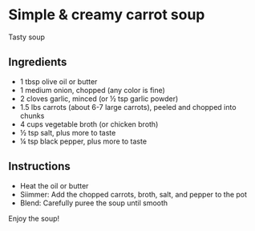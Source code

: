 # Simple & creamy carrot soup 

Tasty soup 

## Ingredients
   -  1 tbsp olive oil or butter
   -  1 medium onion, chopped (any color is fine)
   -  2 cloves garlic, minced (or ½ tsp garlic powder)
   -  1.5 lbs carrots (about 6-7 large carrots), peeled and chopped into chunks
   -  4 cups vegetable broth (or chicken broth)
   -  ½ tsp salt, plus more to taste
   -  ¼ tsp black pepper, plus more to taste

## Instructions
   - Heat the oil or butter 
   - Siimmer: Add the chopped carrots, broth, salt, and pepper to the pot 
   - Blend: Carefully puree the soup until smooth

Enjoy the soup!
